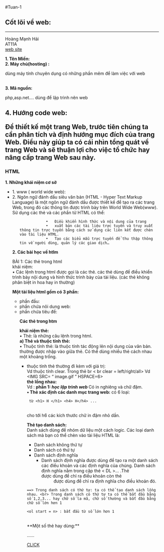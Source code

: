 #Tuan-1
## Cốt lõi về  web: ##
-----

Hoàng Mạnh Hải <BR>
AT11A <br>
[web site](http://www.facebook.com/hoangmanhhai1996)

**1.	Tên Miền:** <br> 
**2.	Máy chủ(hosting) :**<p>dùng máy tính chuyên dụng có những phần mêm để làm việc với web
	</p> <br>
**3.	Mã nguồn:** <br> <p>
php,asp.net…. dùng để lập trình nên web </p>

**4.	Hướng code web:** <br> <p>
	Để thiết kế một trang Web, trước tiên chúng ta cần phân tích và định hướng mục đích của trang Web. Điều này giúp ta có cái nhìn tổng quát về trang Web và sẽ thuận lợi cho việc tổ chức hay nâng cấp trang Web sau này. </p>
---------
### HTML ###


**1.	Những khái niệm cơ sở**
	<ul>
		<li> 1.	www ( world wide web):
		<li> 2.	Ngôn ngữ đánh dấu siêu văn bản (HTML - Hyper Text Markup Language) là một ngôn ngữ đánh dấu được thiết kế để tạo ra các trang Web, trong đó các thông tin được trình bày trên World Wide Web(www).  Sử dụng các thẻ và các phần tử HTML có thể: 
			<ol>

				•	Điều khiển hình thức và nội dung của trang 
				•	xuất bản các tài liệu trực tuyến và truy xuất thông tin trực tuyến bằng cách sử dụng các liên kết được chèn vào tài liệu HTML. 
				•	Tạo các biểu mẫu trực tuyến để thu thập thông tin về người dùng, quản lý các giao dịch…  
</ol>


**2.	Các bài học về htlm**

BÀI 1: Các thẻ trong html <br>
khái niệm: <br>
	•	Các lệnh trong html được gọi là các thẻ. các thẻ dùng để điều khiển trình bày nội dung và hình thức trình bày của tài liệu. (các thẻ không phân biệt in hoa hay in thường) <br>

**Một tài liệu html gồm có 3 phần:**
 <ul>
	<li> phần đầu:
	<li>phần chứa nôi dung web:
	<li>phần chứa tiêu đề:
<br>

**Các thẻ trong htm**

<b>khái niệm thẻ: </b> <br>•	Thẻ: là những câu lệnh trong html.
<br> 
****a)	Thẻ và thuộc tính thẻ:**** <br>
•	Thuộc tính thẻ: là thuộc tính tác động lên nội dung của văn bản. thường được nhập vào giữa thẻ. Có thể dùng nhiều thẻ cách nhau một khoảng trống.
	<ul>
		<li> thuộc tính thẻ thường đi kèm với giá trị: <br>
Vd thuộc tính clear. Trong thẻ br < br clear = left/right/all>
Vd <IMG SRC= “ image.gif ” HSPACE=6> <br>
**thẻ lồng nhau:** <br>
Vd : <B> phần 1: <i> học lập trình web </i> </B>
Có <i> </i> in nghiêng và chữ đậm. <br>
**•	Thẻ xác định các danh mục trang web:**
 có 6 loại:

	 từ <h1> H </h1> <h4> H</h4> ...
 
<br> cho tới h6 các kích thước chữ  in đậm nhỏ dần.


**Thẻ tạo danh sách:** <br>
Danh sách dùng để nhóm dữ liệu một cách logic.
Các loại danh sách mà bạn có thể chèn vào tài liệu HTML là: 
<ul> 
	<li> Danh sách không thứ tự
	<li> Danh sách có thứ tự
	<li>Danh sách định nghĩa 
		<ul>
			<li> Danh sách định nghĩa được dùng để tạo ra một danh sách các điều khoản và các định nghĩa của chúng. Danh sách định nghĩa nằm trong cặp thẻ < DL >… </DL >.Thẻ <DT> được dùng để chỉ ra điều khoản còn thẻ <DD> được dùng để chỉ ra định nghĩa cho điều khoản đó.
		</ul>
</ul>

 	==> Trong danh sách có thứ tự: ta có thể tạo danh sách lồng nhau. <br> Trong danh sách có thứ tự ta có thể bắt đầu bằng số 1,2,3... hay chữ số la mã, chữ số thường và bắt đầu bằng chữ số lớn hơn 1

	<ol start = n> : bắt đầu từ số lớn hơn 1
<br>
**Một số thẻ hay dùng:**

...... 
<br>

[CLICK](https://www/facebook.com/hoangmanhhai1996)
